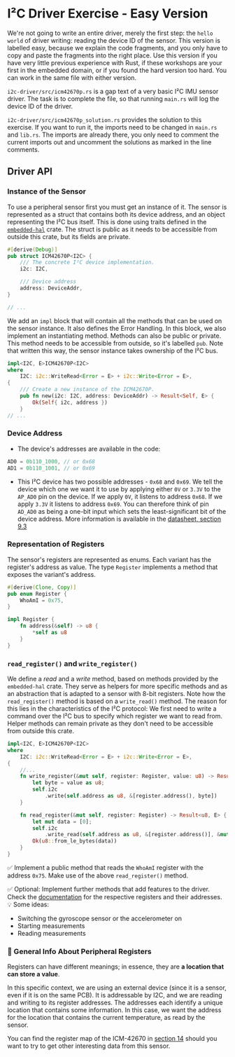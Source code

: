 # I²C Driver Exercise - Easy Version

We're not going to write an entire driver, merely the first step: the `hello world` of driver writing: reading the device ID of the sensor. This version is labelled easy, because we explain the code fragments, and you only have to copy and paste the fragments into the right place. Use this version if you have very little previous experience with Rust, if these workshops are your first in the embedded domain, or if you found the hard version too hard. You can work in the same file with either version.

`i2c-driver/src/icm42670p.rs` is a gap text of a very basic I²C IMU sensor driver. The task is to complete the file, so that running `main.rs` will log the device ID of the driver.

`i2c-driver/src/icm42670p_solution.rs` provides the solution to this exercise. If you want to run it, the imports need to be changed in `main.rs` and `lib.rs`. The imports are already there, you only need to comment the current imports out and uncomment the solutions as marked in the line comments.

## Driver API

### Instance of the Sensor

To use a peripheral sensor first you must get an instance of it. The sensor is represented as a struct that contains both its device address, and an object representing the I²C bus itself. This is done using traits defined in the [`embedded-hal`](https://docs.rs/embedded-hal/latest/embedded_hal/) crate. The struct is public as it needs to be accessible from outside this crate, but its fields are private.

```rust
#[derive(Debug)]
pub struct ICM42670P<I2C> {
    /// The concrete I²C device implementation.
    i2c: I2C,

    /// Device address
    address: DeviceAddr,
}

// ...
```

We add an `impl` block that will contain all the methods that can be used on the sensor instance. It also defines the Error Handling. In this block, we also implement an instantiating method. Methods can also be public or private. This method needs to be accessible from outside, so it's labelled `pub`. Note that written this way, the sensor instance takes ownership of the I²C bus.

```rust
impl<I2C, E>ICM42670P<I2C>
where
    I2C: i2c::WriteRead<Error = E> + i2c::Write<Error = E>,
{
    /// Create a new instance of the ICM42670P.
    pub fn new(i2c: I2C, address: DeviceAddr) -> Result<Self, E> {
        Ok(Self{ i2c, address })
    }
// ...
```
### Device Address

- The device's addresses are available in the code:

```rust
AD0 = 0b110_1000, // or 0x68
AD1 = 0b110_1001, // or 0x69
```

- This I²C device has two possible addresses - `0x68` and `0x69`.
We tell the device which one we want it to use by applying either `0V` or `3.3V` to the `AP_AD0` pin on the device. If we apply `0V`, it listens to address `0x68`. If we apply `3.3V` it listens to address `0x69`. You can therefore think of pin `AD_AD0` as being a one-bit input which sets the least-significant bit of the device address.
More information is available in the [datasheet, section 9.3](https://invensense.tdk.com/wp-content/uploads/2021/07/DS-000451-ICM-42670-P-v1.0.pdf)

### Representation of Registers

The sensor's registers are represented as enums. Each variant has the register's address as value. The type `Register` implements a method that exposes the variant's address.

```rust
#[derive(Clone, Copy)]
pub enum Register {
    WhoAmI = 0x75,
}

impl Register {
    fn address(&self) -> u8 {
        *self as u8
    }
}

```

### `read_register()` and `write_register()`

We define a _read_ and a _write_ method, based on methods provided by the `embedded-hal` crate. They serve as helpers for more specific methods and as an abstraction that is adapted to a sensor with 8-bit registers. Note how the `read_register()` method is based on a `write_read()` method. The reason for this lies in the characteristics of the I²C protocol: We first need to write a command over the I²C bus to specify which register we want to read from. Helper methods can remain private as they don't need to be accessible from outside this crate.

```rust
impl<I2C, E>ICM42670P<I2C>
where
    I2C: i2c::WriteRead<Error = E> + i2c::Write<Error = E>,
{
    //...
    fn write_register(&mut self, register: Register, value: u8) -> Result<(), E> {
        let byte = value as u8;
        self.i2c
            .write(self.address as u8, &[register.address(), byte])
    }

    fn read_register(&mut self, register: Register) -> Result<u8, E> {
        let mut data = [0];
        self.i2c
            .write_read(self.address as u8, &[register.address()], &mut data)?;
        Ok(u8::from_le_bytes(data))
    }
}
```

✅ Implement a public method that reads the `WhoAmI` register with the address `0x75`. Make use of the above `read_register()` method.


✅ Optional: Implement further methods that add features to the driver. Check the [documentation](https://invensense.tdk.com/wp-content/uploads/2021/07/DS-000451-ICM-42670-P-v1.0.pdf) for the respective registers and their addresses. 💡 Some ideas:
* Switching the gyroscope sensor or the accelerometer on
* Starting measurements
* Reading measurements

### 🔎 General Info About Peripheral Registers

Registers can have different meanings; in essence, they are **a location that can store a value**.

In this specific context, we are using an external device (since it is a sensor, even if it is on the same PCB). It is addressable by I2C, and we are reading and writing to its register addresses. The addresses each identify a unique location that contains some information. In this case, we want the address for the location that contains the current temperature, as read by the sensor.

You can find the register map of the ICM-42670 in [section 14](https://invensense.tdk.com/wp-content/uploads/2021/07/DS-000451-ICM-42670-P-v1.0.pdf) should you want to try to get other interesting data from this sensor.

